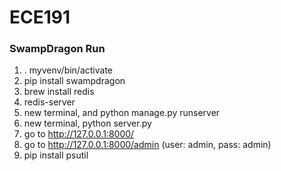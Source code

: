 # ECE191 

### SwampDragon Run
1. . myvenv/bin/activate
2. pip install swampdragon
3. brew install redis
4. redis-server
5. new terminal, and python manage.py runserver
6. new terminal, python server.py
7. go to http://127.0.0.1:8000/
8. go to http://127.0.0.1:8000/admin  (user: admin, pass: admin)
9. pip install psutil

